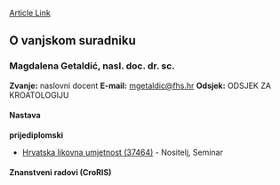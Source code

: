 [Article Link](https://www.fhs.hr/djelatnik/magdalena.getaldic)

## O vanjskom suradniku
###  Magdalena Getaldić, nasl. doc. dr. sc. 
**Zvanje:**
naslovni docent 
**E-mail:**
[mgetaldic@fhs.hr](javascript:startMail\('tzgrynvq@pus.feu'\);)
**Odsjek:**
ODSJEK ZA KROATOLOGIJU 
#### Nastava
**prijediplomski**
  * [Hrvatska likovna umjetnost (37464)](https://www.fhs.hr/predmet/hlu) - Nositelj, Seminar


#### Znanstveni radovi (CroRIS)
